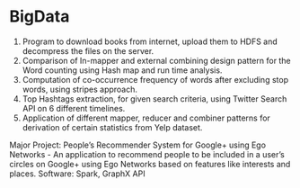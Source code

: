 # BigData

1.	Program to download books from internet, upload them to HDFS and decompress the files on the server.
2.	Comparison of In-mapper and external combining design pattern for the Word counting using Hash map and run time analysis.
3.	Computation of co-occurrence frequency of words after excluding stop words, using stripes approach.
4.	Top Hashtags extraction, for given search criteria, using Twitter Search API on 6 different timelines.
5.	Application of different mapper, reducer and combiner patterns for derivation of certain statistics from Yelp dataset.

Major Project: People’s Recommender System for Google+ using Ego Networks - An application to recommend people to be included in a user’s circles on Google+ using Ego Networks based on features like interests and places. Software: Spark, GraphX API
